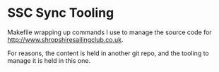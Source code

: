 # SSC Sync Tooling

Makefile wrapping up commands I use to manage the source code for <http://www.shropshiresailingclub.co.uk>.

For reasons, the content is held in another git repo, and the tooling to manage it is held in this one.
